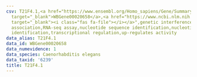 ```yaml
---
csv: T21F4.1,<a href="https://www.ensembl.org/Homo_sapiens/Gene/Summary?db=core;g=WBGene00020658"
  target="_blank">WBGene00020658</a>,<a href="https://www.ncbi.nlm.nih.gov/pubmed/27496166"
  target="_blank"><i class="fas fa-file"></i></a>",genetic interference,functional
  association,RNA-seq assay,nucleotide sequence identification,nucleotide sequence
  identification,transcriptional regulation,up-regulates activity
data_alias: T21F4.1
data_id: WBGene00020658
data_numevidence: 1
data_species: Caenorhabditis elegans
data_taxid: '6239'
title: T21F4.1
---
```

